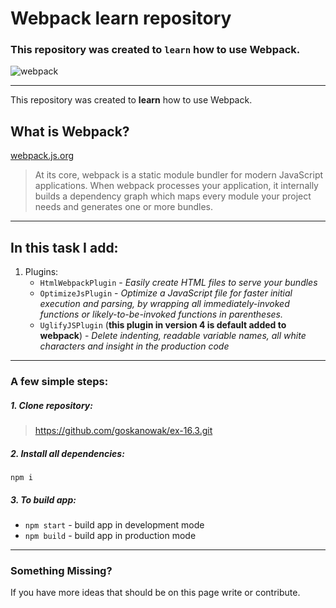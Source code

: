 Webpack learn repository
=====

### This repository was created to `learn` how to use Webpack.

![webpack](https://cdn-images-1.medium.com/max/300/1*gdoQ1_5OID90wf1eLTFvWw.png "Webpack")

---

This repository was created to **learn** how to use Webpack.

What is Webpack?
--------------------

[webpack.js.org](https://webpack.js.org/concepts/)

>At its core, webpack is a static module bundler for modern JavaScript applications. When webpack processes your application, it internally builds a dependency graph which maps every module your project needs and generates one or more bundles.

---

In this task I add:
------------------
1. Plugins:
   * ```HtmlWebpackPlugin``` - _Easily create HTML files to serve your bundles_
   * ``` OptimizeJsPlugin ``` - _Optimize a JavaScript file for faster initial execution and parsing, by wrapping all immediately-invoked functions or likely-to-be-invoked functions in parentheses._
   * ``` UglifyJSPlugin ``` (**this plugin in version 4 is default added to webpack**) - _Delete indenting, readable variable names, all white characters and insight in the production code_ 
  
---

### A few simple steps:

##### 1. Clone repository:
> <https://github.com/goskanowak/ex-16.3.git>

##### 2. Install all dependencies:

```npm i```

##### 3. To build app:

   * ```npm start``` - build app in development mode
   * ```npm build``` - build app in production mode

---

### Something Missing?

If you have more ideas that should be on this page write or contribute.